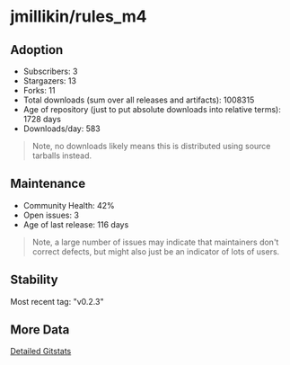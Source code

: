 # jmillikin/rules_m4

## Adoption

- Subscribers: 3
- Stargazers: 13
- Forks: 11
- Total downloads (sum over all releases and artifacts): 1008315
- Age of repository (just to put absolute downloads into relative terms): 1728 days
- Downloads/day: 583

> Note, no downloads likely means this is distributed using source tarballs instead.

## Maintenance

- Community Health: 42%
- Open issues: 3
- Age of last release: 116 days

> Note, a large number of issues may indicate that maintainers don't correct defects, but might also
> just be an indicator of lots of users.

## Stability

Most recent tag: "v0.2.3"

## More Data

[Detailed Gitstats](/bazel-catalog/gitstats/jmillikin/rules_m4)

